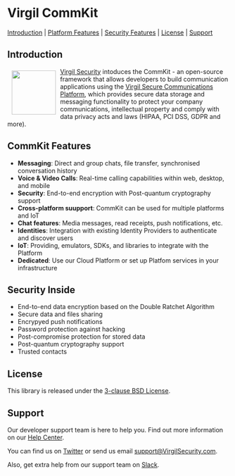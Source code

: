# Virgil CommKit

[Introduction](#introduction) | [Platform Features](#platform-features) | [Security Features](#security-inside) | [License](#license) | [Support](#support)

## Introduction

<a href="https://virgilsecurity.com/secure-communications-platform/"><img width="100px" src="https://cdn.virgilsecurity.com/assets/images/github/logos/platform/secure-communications-platform.png" align="left" hspace="10" vspace="6"></a> [Virgil Security](https://virgilsecurity.com) intoduces the CommKit - an open-source framework that allows developers to build communication applications using the [Virgil Secure Communications Platform](https://virgilsecurity.com/secure-communications-platform/), which provides secure data storage and messaging functionality to protect your company communications, intellectual property and comply with data privacy acts and laws (HIPAA, PCI DSS, GDPR and more).


## CommKit Features

- **Messaging**: Direct and group chats, file transfer, synchronised conversation history
- **Voice & Video Calls**: Real-time calling capabilities within web, desktop, and mobile
- **Security**: End-to-end encryption with Post-quantum cryptography support
- **Cross-platform suupport**: CommKit can be used for multiple platforms and IoT
- **Chat features**: Media messages, read receipts, push notifications, etc.
- **Identities**: Integration with existing Identity Providers to authenticate and discover users
- **IoT**: Providing, emulators, SDKs, and libraries to integrate with the Platform
- **Dedicated**: Use our Cloud Platform or set up Platfom services in your infrastructure

## Security Inside

- End-to-end data encryption based on the Double Ratchet Algorithm
- Secure data and files sharing
- Encrypyed push notifications
- Password protection against hacking
- Post-compromise protection for stored data
- Post-quantum cryptography support
- Trusted contacts

## License

This library is released under the [3-clause BSD License](LICENSE).

## Support

Our developer support team is here to help you. Find out more information on our [Help Center](https://help.virgilsecurity.com/).

You can find us on [Twitter](https://twitter.com/VirgilSecurity) or send us email support@VirgilSecurity.com.

Also, get extra help from our support team on [Slack](https://virgilsecurity.com/join-community).
